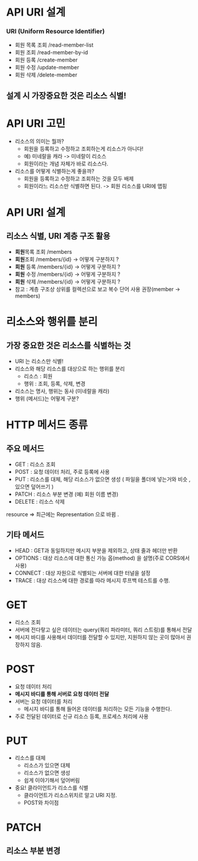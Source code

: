 
# API URI 설계 
### URI (Uniform Resource Identifier)

- 회원 목록 조회 /read-member-list
- 회원 조회 /read-member-by-id
- 회원 등록 /create-member
- 회원 수정 /update-member
- 회원 삭제 /delete-member

## **설계 시 가장중요한 것은 리소스 식별!** 
# API URI 고민 
- 리소스의 의미는 뭘까?
	- 회원을 등록하고 수정하고 조회하는게 리소스가 아니다! 
	- 예) 미네랄을 캐라 -> 미네랄이 리소스
	- 회원이라는 개념 자체가 바로 리소스다. 
- 리소스를 어떻게 식별하는게 좋을까? 
	- 회원을 등록하고 수정하고 조회하는 것을 모두 배제
	- 회원이라느 리소스만 식별하면 된다. -> 회원 리소스를 URI에 맵핑 

# API URI 설계 
## 리소스 식별, URI 계층 구조 활용

- **회원**목록 조회 /members
- **회원**조회 /members/{id}    -> 어떻게 구분하지 ?
- **회원** 등록 /members/{id}   -> 어떻게 구분하지 ?
- **회원** 수정 /members/{id}   -> 어떻게 구분하지 ?
- **회원** 삭제 /members/{id}   -> 어떻게 구분하지 ?
- 참고 : 계층 구조상 상위를 컬렉션으로 보고 복수 단어 사용 권장(member -> members)


# 리소스와 행위를 분리 
## 가장 중요한 것은 리소스를 식별하는 것 

- URI 는 리소스만 식별!
- 리소스와 해당 리소스를 대상으로 하는 행위를 분리
	- 리소스 : 회원 
	- 행위 : 조회, 등록, 삭제, 변경
- 리소스는 명사, 행위는 동사 (미네랄을 캐라)
- 행위 (메서드)는 어떻게 구분? 


# HTTP 메서드 종류 
## 주요 메서드 
- GET  : 리소스 조회 
- POST : 요청 데이터 처리, 주로 등록에 사용 
- PUT : 리소스를 대체, 해당 리소스가 없으면 생성 ( 파일을 폴더에 넣는거와 비슷 , 있으면 덮어쓰기 )
- PATCH : 리소스 부분 변경 (예) 회원 이름 변경)
- DELETE : 리소스 삭제 

resource => 최근에는 Representation 으로 바뀜 . 


## 기타 메서드 
- HEAD : GET과 동일하지만 메시지 부분을 제외하고, 상태 줄과 헤더만 반환 
- OPTIONS : 대상 리소스에 대한 통신 가능 옵(method) 을 설명(주로 CORS에서 사용) 
- CONNECT : 대상 자원으로 식별되는 서버에 대한 터널을 설정 
- TRACE  : 대상 리소스에 대한 경로를 따라 메시지 루프백 테스트를 수행. 


# GET 
 - 리소스 조회 
 - 서버에 전다랗고 싶은 데이터는 query(쿼리 파라미터, 쿼리 스트링)를 통해서 전달
 - 메시지 바디를 사용해서 데이터를 전달할 수 있지만, 지원하지 않는 곳이 많아서 권장하지 않음. 

# POST 
- 요청 데이터 처리 
- **메시지 바디를 통해 서버로 요청 데이터 전달**
- 서버는 요청 데이터를 처리 
	- 메시지 바디를 통해 들어온 데이터를 처리하는 모든 기능을 수행한다. 
- 주로 전달된 데이터로 신규 리소스 등록, 프로세스 처리에 사용 

# PUT 
- 리소스를 대체 
	- 리소스가 있으면 대체 
	- 리소스가 없으면 생성 
	- 쉽게 이야기해서 덮어버림 
- 중요! 클라이언트가 리소스를 식별 
	- 클라이언트가 리소스위치르 알고 URI 지정.
	- POST와 차이점 

# PATCH 
## 리소스 부분 변경 







